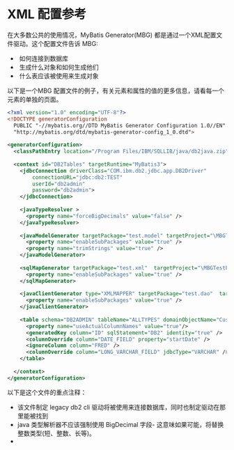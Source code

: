 # XML 配置参考

在大多数公共的使用情况，MyBatis Generator(MBG) 都是通过一个XML配置文件驱动。这个配置文件告诉 MBG:

- ​       如何连接到数据库
- ​       生成什么对象和如何生成他们
- ​       什么表应该被使用来生成对象

以下是一个MBG 配置文件的例子，有关元素和属性的值的更多信息，请看每一个元素的单独的页面。

```xml
<?xml version="1.0" encoding="UTF-8"?>  
<!DOCTYPE generatorConfiguration  
  PUBLIC "-//mybatis.org//DTD MyBatis Generator Configuration 1.0//EN"  
  "http://mybatis.org/dtd/mybatis-generator-config_1_0.dtd">  
  
<generatorConfiguration>  
  <classPathEntry location="/Program Files/IBM/SQLLIB/java/db2java.zip" />  
  
  <context id="DB2Tables" targetRuntime="MyBatis3">  
    <jdbcConnection driverClass="COM.ibm.db2.jdbc.app.DB2Driver"  
        connectionURL="jdbc:db2:TEST"  
        userId="db2admin"  
        password="db2admin">  
    </jdbcConnection>  
  
    <javaTypeResolver >  
      <property name="forceBigDecimals" value="false" />  
    </javaTypeResolver>  
  
    <javaModelGenerator targetPackage="test.model" targetProject="\MBGTestProject\src">  
      <property name="enableSubPackages" value="true" />  
      <property name="trimStrings" value="true" />  
    </javaModelGenerator>  
  
    <sqlMapGenerator targetPackage="test.xml"  targetProject="\MBGTestProject\src">  
      <property name="enableSubPackages" value="true" />  
    </sqlMapGenerator>  
  
    <javaClientGenerator type="XMLMAPPER" targetPackage="test.dao"  targetProject="\MBGTestProject\src">  
      <property name="enableSubPackages" value="true" />  
    </javaClientGenerator>  
  
    <table schema="DB2ADMIN" tableName="ALLTYPES" domainObjectName="Customer" >  
      <property name="useActualColumnNames" value="true"/>  
      <generatedKey column="ID" sqlStatement="DB2" identity="true" />  
      <columnOverride column="DATE_FIELD" property="startDate" />  
      <ignoreColumn column="FRED" />  
      <columnOverride column="LONG_VARCHAR_FIELD" jdbcType="VARCHAR" />  
    </table>  
  
  </context>  
</generatorConfiguration>  
```

以下是这个文件的重点注释：

- 该文件制定 legacy db2 cli 驱动将被使用来连接数据库，同时也制定驱动在那里能被找到
- java 类型解析器不应该强制使用 BigDecimal 字段- 这意味如果可能，将替换整数类型(短、整数、长等)。
- 